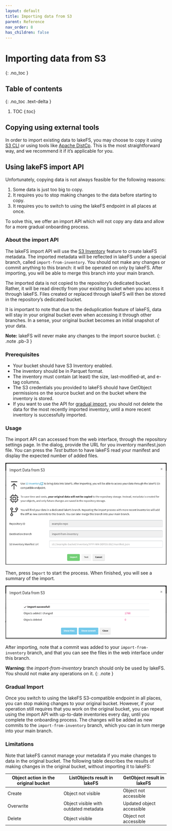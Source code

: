 ```yaml
---
layout: default
title: Importing data from S3
parent: Reference
nav_order: 8
has_children: false
---
```


# Importing data from S3
{: .no_toc }

## Table of contents
{: .no_toc .text-delta }

1. TOC
{:toc}

## Copying using external tools

In order to import existing data to lakeFS, you may choose to copy it using [S3 CLI](../using/aws_cli.md#copy-from-a-local-path-to-lakefs) 
or using tools like [Apache DistCp](../using/distcp.md#from-s3-to-lakefs). This is the most straightforward way, and we recommend it if it’s applicable for you.

## Using lakeFS import API
Unfortunately, copying data is not always feasible for the following reasons:
1. Some data is just too big to copy.
2. It requires you to stop making changes to the data before starting to copy.
3. It requires you to switch to using the lakeFS endpoint in all places at once.

To solve this, we offer an import API which will not copy any data and allow for a more gradual onboarding process.

### About the import API
The lakeFS import API will use the [S3 Inventory](https://docs.aws.amazon.com/AmazonS3/latest/dev/storage-inventory.html) feature to create lakeFS metadata.
The imported metadata will be reflected in lakeFS under a special branch, called `import-from-inventory`.
You should not make any changes or commit anything to this branch: it will be operated on only by lakeFS.
After importing, you will be able to merge this branch into your main branch.

The imported data is not copied to the repository’s dedicated bucket.
Rather, it will be read directly from your existing bucket when you access it through lakeFS.
Files created or replaced through lakeFS will then be stored in the repository’s dedicated bucket.

It is important to note that due to the deduplication feature of lakeFS, data will stay in your original bucket even
when accessing it through other branches. In a sense, your original bucket becomes an initial snapshot of your data.

**Note:** lakeFS will never make any changes to the import source bucket.
{: .note .pb-3 }  

### Prerequisites
- Your bucket should have S3 Inventory enabled.
- The inventory should be in Parquet format.
- The inventory must contain (at least) the size, last-modified-at, and e-tag columns.
- The S3 credentials you provided to lakeFS should have GetObject permissions on the source bucket and on the bucket where the inventory is stored.
- If you want to use the API for [gradual import](#gradual-import), you should not delete the data for the most recently imported inventory, until a more recent inventory is successfully imported.
 
### Usage
The import API can accessed from the web interface, through the repository settings page.
In the dialog, provide the URL for you inventory manifest.json file. You can press the *Test* button to have lakeFS read your manifest and display the expected number of added files. 
 
![Object Added](../assets/img/import_webui.png)

Then, press `Import` to start the process. When finished, you will see a summary of the import.

![Object Added](../assets/img/import_success.png)

After importing, note that a commit was added to your `import-from-inventory` branch, and that you can see the files in the web interface under this branch.


**Warning:** the *import-from-inventory* branch should only be used by lakeFS. You should not make any operations on it.
{: .note } 

### Gradual Import

Once you switch to using the lakeFS S3-compatible endpoint in all places, you can stop making changes to your original bucket.
However, if your operation still requires that you work on the original bucket,
you can repeat using the import API with up-to-date inventories every day, until you complete the onboarding process.
The changes will be added as new commits to the `import-from-inventory` branch, which you can in turn merge into your main branch.

### Limitations

Note that lakeFS cannot manage your metadata if you make changes to data in the original bucket.
The following table describes the results of making changes in the original bucket, without importing it to lakeFS:

| Object action in the original bucket | ListObjects result in lakeFS                 | GetObject result in lakeFS |
|--------------------------------------|----------------------------------------------|----------------------------|
| Create                               | Object not visible                           | Object not accessible      |
| Overwrite                            | Object visible with outdated metadata        | Updated object accessible  |
| Delete                               | Object visible                               | Object not accessible      |
